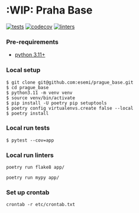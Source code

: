 # :WIP: Praha Base

[![tests](https://github.com/Eira/prague_base/actions/workflows/tests.yml/badge.svg?branch=master)](https://github.com/Eira/prague_base/actions/workflows/tests.yml)
[![codecov](https://codecov.io/github/Eira/prague_base/branch/master/graph/badge.svg?token=DDGHRUZZ0P)](https://codecov.io/github/Eira/prague_base)
[![linters](https://github.com/Eira/prague_base/actions/workflows/linters.yml/badge.svg?branch=master)](https://github.com/Eira/prague_base/actions/workflows/linters.yml)

### Pre-requirements
- [python 3.11+](https://www.python.org/downloads/)

### Local setup
```shell
$ git clone git@github.com:esemi/prague_base.git
$ cd prague_base
$ python3.11 -m venv venv
$ source venv/bin/activate
$ pip install -U poetry pip setuptools
$ poetry config virtualenvs.create false --local
$ poetry install
```

### Local run tests
```shell
$ pytest --cov=app
```

### Local run linters
```
poetry run flake8 app/

poetry run mypy app/
```

### Set up crontab
```
crontab -r etc/crontab.txt
```